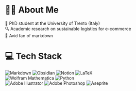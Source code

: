 # 😶‍🌫️ About Me

🦎 PhD student at the University of Trento (Italy)<br>🔍 Academic research on sustainable logistics for e-commerce<br> 📃 Avid fan of markdown


# 💻 Tech Stack
![Markdown](https://img.shields.io/badge/markdown-%23000000.svg?style=flat&logo=markdown&logoColor=white) ![Obsidian](https://img.shields.io/static/v1?style=for-the-badge&message=Obsidian&color=483699&logo=Obsidian&logoColor=FFFFFF&label=&style=flat) ![Notion](https://img.shields.io/badge/Notion-%23000000.svg?style=flat&logo=notion&logoColor=white) ![LaTeX](https://img.shields.io/static/v1?style=for-the-badge&message=LaTeX&color=008080&logo=LaTeX&logoColor=FFFFFF&label=&style=flat) <br> ![Wolfram Mathematica](https://img.shields.io/static/v1?style=for-the-badge&message=Wolfram+Mathematica&color=DD1100&logo=Wolfram+Mathematica&logoColor=FFFFFF&label=&style=flat)  ![Python](https://img.shields.io/static/v1?style=for-the-badge&message=Python&color=3776AB&logo=Python&logoColor=FFFFFF&label=&style=flat&) <br> ![Adobe Illustrator](https://img.shields.io/static/v1?style=for-the-badge&message=Adobe+Illustrator&color=222222&logo=Adobe+Illustrator&logoColor=FF9A00&label=&style=flat) ![Adobe Photoshop](https://img.shields.io/badge/adobephotoshop-%2331A8FF.svg?style=flat&logo=adobephotoshop&logoColor=white) ![Aseprite](https://img.shields.io/badge/Aseprite-FFFFFF?style=flat&logo=Aseprite&logoColor=#7D929E) 

[comment]: <> (https://github.com/progfay/shields-with-icon)
